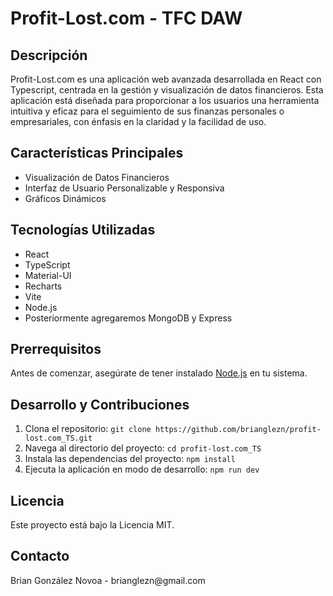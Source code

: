 <h1>Profit-Lost.com - TFC DAW</h1>

<h2>Descripción</h2>
Profit-Lost.com es una aplicación web avanzada desarrollada en React con Typescript, centrada en la gestión y visualización de datos financieros. Esta aplicación está diseñada para proporcionar a los usuarios una herramienta intuitiva y eficaz para el seguimiento de sus finanzas personales o empresariales, con énfasis en la claridad y la facilidad de uso.

<h2>Características Principales</h2>
<ul>
  <li>Visualización de Datos Financieros</li>
  <li>Interfaz de Usuario Personalizable y Responsiva</li>
  <li>Gráficos Dinámicos</li>
</ul>

<h2>Tecnologías Utilizadas</h2>
<ul>
  <li>React</li>
  <li>TypeScript</li>
  <li>Material-UI</li>
  <li>Recharts</li>
  <li>Vite</li>
  <li>Node.js</li>
  <li>Posteriormente agregaremos MongoDB y Express</li>
</ul>

<h2>Prerrequisitos</h2>
<p>Antes de comenzar, asegúrate de tener instalado <a href="https://nodejs.org/">Node.js</a> en tu sistema.</p>

<h2>Desarrollo y Contribuciones</h2>
<ol>
  <li>Clona el repositorio: <code>git clone https://github.com/brianglezn/profit-lost.com_TS.git</code></li>
  <li>Navega al directorio del proyecto: <code>cd profit-lost.com_TS</code></li>
  <li>Instala las dependencias del proyecto: <code>npm install</code></li>
  <li>Ejecuta la aplicación en modo de desarrollo: <code>npm run dev</code></li>
</ol>
   
<h2>Licencia</h2>
Este proyecto está bajo la Licencia MIT.

<h2>Contacto</h2>
Brian González Novoa - brianglezn@gmail.com
